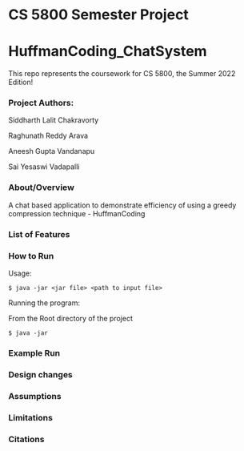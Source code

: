 # CS 5800 Semester Project

# HuffmanCoding_ChatSystem

This repo represents the coursework for CS 5800, the Summer 2022 Edition!

### Project Authors:

Siddharth Lalit Chakravorty

Raghunath Reddy Arava

Aneesh Gupta Vandanapu

Sai Yesaswi Vadapalli

### About/Overview

A chat based application to demonstrate efficiency of using a greedy compression technique - HuffmanCoding


### List of Features


### How to Run

Usage:

```
$ java -jar <jar file> <path to input file> 
```

Running the program:

From the Root directory of the project

```
$ java -jar 
```

### Example Run



### Design changes



### Assumptions


### Limitations



### Citations


